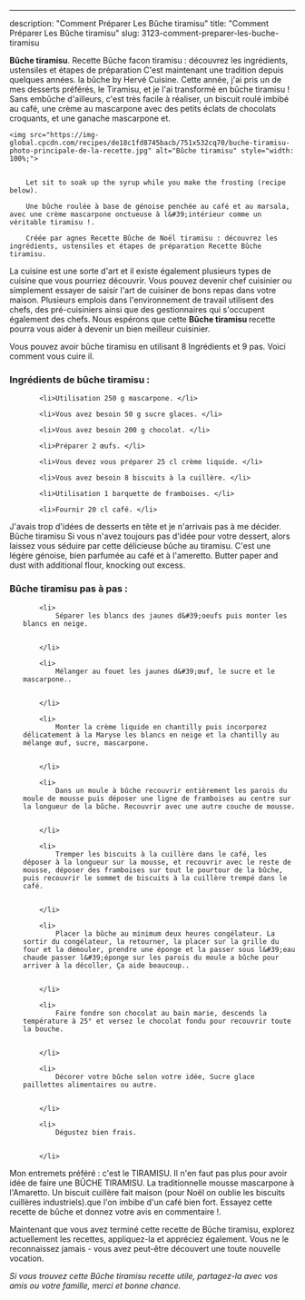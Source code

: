 ---
description: "Comment Préparer Les Bûche tiramisu"
title: "Comment Préparer Les Bûche tiramisu"
slug: 3123-comment-preparer-les-buche-tiramisu

<p>
	<strong>Bûche tiramisu</strong>. 
	Recette Bûche facon tiramisu : découvrez les ingrédients, ustensiles et étapes de préparation C&#39;est maintenant une tradition depuis quelques années. la bûche by Hervé Cuisine. Cette année, j&#39;ai pris un de mes desserts préférés, le Tiramisu, et je l&#39;ai transformé en bûche tiramisu ! Sans embûche d&#39;ailleurs, c&#39;est très facile à réaliser, un biscuit roulé imbibé au café, une crème au mascarpone avec des petits éclats de chocolats croquants, et une ganache mascarpone et.
</p>
<p>
	
	<img src="https://img-global.cpcdn.com/recipes/de18c1fd8745bacb/751x532cq70/buche-tiramisu-photo-principale-de-la-recette.jpg" alt="Bûche tiramisu" style="width: 100%;">
	
	
		Let sit to soak up the syrup while you make the frosting (recipe below).
	
		Une bûche roulée à base de génoise penchée au café et au marsala, avec une crème mascarpone onctueuse à l&#39;intérieur comme un véritable tiramisu !.
	
		Créée par agnes Recette Bûche de Noël tiramisu : découvrez les ingrédients, ustensiles et étapes de préparation Recette Bûche tiramisu.
	
</p>

La cuisine est une sorte d'art et il existe également plusieurs types de cuisine que vous pourriez découvrir. Vous pouvez devenir chef cuisinier ou simplement essayer de saisir l'art de cuisiner de bons repas dans votre maison. Plusieurs emplois dans l'environnement de travail utilisent des chefs, des pré-cuisiniers ainsi que des gestionnaires qui s'occupent également des chefs. Nous espérons que cette <strong> Bûche tiramisu </strong> recette pourra vous aider à devenir un bien meilleur cuisinier.

<!--inarticleads1-->

Vous pouvez avoir bûche tiramisu en utilisant 8 Ingrédients et 9 pas. Voici comment vous cuire il.

<h3>Ingrédients de bûche tiramisu :</h3>

<ol>
	
		<li>Utilisation 250 g mascarpone. </li>
	
		<li>Vous avez besoin 50 g sucre glaces. </li>
	
		<li>Vous avez besoin 200 g chocolat. </li>
	
		<li>Préparer 2 œufs. </li>
	
		<li>Vous devez vous préparer 25 cl crème liquide. </li>
	
		<li>Vous avez besoin 8 biscuits à la cuillère. </li>
	
		<li>Utilisation 1 barquette de framboises. </li>
	
		<li>Fournir 20 cl café. </li>
	
</ol>

J&#39;avais trop d&#39;idées de desserts en tête et je n&#39;arrivais pas à me décider. Bûche tiramisu Si vous n&#39;avez toujours pas d&#39;idée pour votre dessert, alors laissez vous séduire par cette délicieuse bûche au tiramisu. C&#39;est une légère génoise, bien parfumée au café et à l&#39;ameretto. Butter paper and dust with additional flour, knocking out excess. 

<!--inarticleads2-->

<h3>Bûche tiramisu pas à pas :</h3>

<ol>
	
		<li>
			Séparer les blancs des jaunes d&#39;oeufs puis monter les blancs en neige.
			
			
		</li>
	
		<li>
			Mélanger au fouet les jaunes d&#39;œuf, le sucre et le mascarpone..
			
			
		</li>
	
		<li>
			Monter la crème liquide en chantilly puis incorporez délicatement à la Maryse les blancs en neige et la chantilly au mélange œuf, sucre, mascarpone.
			
			
		</li>
	
		<li>
			Dans un moule à bûche recouvrir entièrement les parois du moule de mousse puis déposer une ligne de framboises au centre sur la longueur de la bûche. Recouvrir avec une autre couche de mousse.
			
			
		</li>
	
		<li>
			Tremper les biscuits à la cuillère dans le café, les déposer à la longueur sur la mousse, et recouvrir avec le reste de mousse, déposer des framboises sur tout le pourtour de la bûche, puis recouvrir le sommet de biscuits à la cuillère trempé dans le café.
			
			
		</li>
	
		<li>
			Placer la bûche au minimum deux heures congélateur. La sortir du congélateur, la retourner, la placer sur la grille du four et la démouler, prendre une éponge et la passer sous l&#39;eau chaude passer l&#39;éponge sur les parois du moule a bûche pour arriver à la décoller, Ça aide beaucoup..
			
			
		</li>
	
		<li>
			Faire fondre son chocolat au bain marie, descends la température à 25° et versez le chocolat fondu pour recouvrir toute la bouche.
			
			
		</li>
	
		<li>
			Décorer votre bûche selon votre idée, Sucre glace paillettes alimentaires ou autre.
			
			
		</li>
	
		<li>
			Dégustez bien frais.
			
			
		</li>
	
</ol>

Mon entremets préféré : c&#39;est le TIRAMISU. Il n&#39;en faut pas plus pour avoir idée de faire une BÛCHE TIRAMISU. La traditionnelle mousse mascarpone à l&#39;Amaretto. Un biscuit cuillère fait maison (pour Noël on oublie les biscuits cuillères industriels).que l&#39;on imbibe d&#39;un café bien fort. Essayez cette recette de bûche et donnez votre avis en commentaire !. 

<!--inarticleads1-->

<p>
Maintenant que vous avez terminé cette recette de Bûche tiramisu, explorez actuellement les recettes, appliquez-la et appréciez également. Vous ne le reconnaissez jamais - vous avez peut-être découvert une toute nouvelle vocation.
</p>

<p>
<i>Si vous trouvez cette Bûche tiramisu recette utile, partagez-la avec vos amis ou votre famille, merci et bonne chance.</i>
</p>

